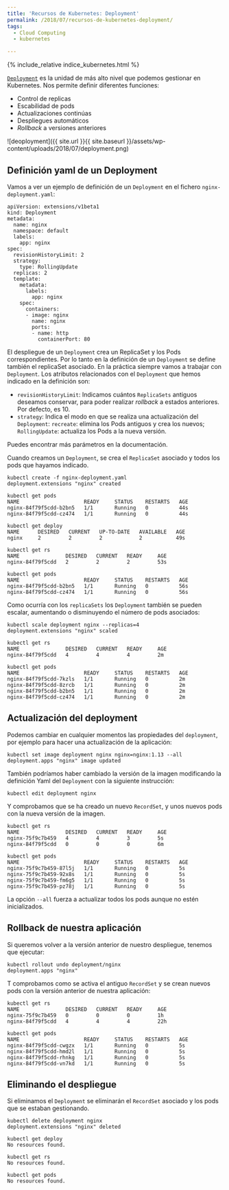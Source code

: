 ```yaml
---
title: 'Recursos de Kubernetes: Deployment'
permalink: /2018/07/recursos-de-kubernetes-deployment/
tags:
  - Cloud Computing
  - kubernetes

---
```

{% include_relative indice_kubernetes.html %}

[`Deployment`](https://kubernetes.io/docs/concepts/workloads/controllers/deployment/) es la unidad de más alto nivel que podemos gestionar en Kubernetes. Nos permite definir diferentes funciones:

* Control de replicas
* Escabilidad de pods
* Actualizaciones continúas
* Despliegues automáticos
* *Rollback* a versiones anteriores

![deoployment]({{ site.url }}{{ site.baseurl }}/assets/wp-content/uploads/2018/07/deployment.png)

## Definición yaml de un Deployment

Vamos a ver un ejemplo de definición de un `Deployment` en el fichero `nginx-deployment.yaml`:

    apiVersion: extensions/v1beta1
    kind: Deployment
    metadata:
      name: nginx
      namespace: default
      labels:
        app: nginx
    spec:
      revisionHistoryLimit: 2
      strategy:
        type: RollingUpdate
      replicas: 2
      template:
        metadata:
          labels:
            app: nginx
        spec:
          containers:
          - image: nginx
            name: nginx
            ports:
            - name: http
              containerPort: 80

<!--more-->

El despliegue de un `Deployment` crea un ReplicaSet y los Pods correspondientes. Por lo tanto en la definición de un `Deployment` se define también el replicaSet asociado. En la práctica siempre vamos a trabajar con `Deployment`. Los atributos relacionados con el `Deployment` que hemos indicado en la definición son:

* `revisionHistoryLimit`: Indicamos cuántos `ReplicaSets` antiguos deseamos conservar, para poder realizar *rollback* a estados anteriores. Por defecto, es 10.
* `strategy`: Indica el modo en que se realiza una actualización del `Deployment`: `recreate`: elimina los Pods antiguos y crea los nuevos; `RollingUpdate`: actualiza los Pods a la nueva versión.

Puedes encontrar más parámetros en la documentación.

Cuando creamos un `Deployment`, se crea el `ReplicaSet` asociado y todos los pods que hayamos indicado.

    kubectl create -f nginx-deployment.yaml 
    deployment.extensions "nginx" created

    kubectl get pods
    NAME                     READY     STATUS    RESTARTS   AGE
    nginx-84f79f5cdd-b2bn5   1/1       Running   0          44s
    nginx-84f79f5cdd-cz474   1/1       Running   0          44s
    
    kubectl get deploy
    NAME      DESIRED   CURRENT   UP-TO-DATE   AVAILABLE   AGE
    nginx     2         2         2            2           49s
    
    kubectl get rs
    NAME               DESIRED   CURRENT   READY     AGE
    nginx-84f79f5cdd   2         2         2         53s
    
    kubectl get pods
    NAME                     READY     STATUS    RESTARTS   AGE
    nginx-84f79f5cdd-b2bn5   1/1       Running   0          56s
    nginx-84f79f5cdd-cz474   1/1       Running   0          56s

Como ocurría con los `replicaSets` los `Deployment` también se pueden escalar, aumentando o disminuyendo el número de pods asociados:

    kubectl scale deployment nginx --replicas=4
    deployment.extensions "nginx" scaled
    
    kubectl get rs
    NAME               DESIRED   CURRENT   READY     AGE
    nginx-84f79f5cdd   4         4         4         2m
    
    kubectl get pods
    NAME                     READY     STATUS    RESTARTS   AGE
    nginx-84f79f5cdd-7kzls   1/1       Running   0          2m
    nginx-84f79f5cdd-8zrcb   1/1       Running   0          2m
    nginx-84f79f5cdd-b2bn5   1/1       Running   0          2m
    nginx-84f79f5cdd-cz474   1/1       Running   0          2m

## Actualización del deployment

Podemos cambiar en cualquier momentos las propiedades del `deployment`, por ejemplo para hacer una actualización de la aplicación:

    kubectl set image deployment nginx nginx=nginx:1.13 --all
    deployment.apps "nginx" image updated

También podríamos haber cambiado la versión de la imagen modificando la definición Yaml del `Deployment` con la siguiente instrucción:

    kubectl edit deployment nginx

Y comprobamos que se ha creado un nuevo `RecordSet`, y unos nuevos pods con la nueva versión de la imagen.

    kubectl get rs
    NAME               DESIRED   CURRENT   READY     AGE
    nginx-75f9c7b459   4         4         3         5s
    nginx-84f79f5cdd   0         0         0         6m
    
    kubectl get pods
    NAME                     READY     STATUS    RESTARTS   AGE
    nginx-75f9c7b459-87l5j   1/1       Running   0          5s
    nginx-75f9c7b459-92x8s   1/1       Running   0          5s
    nginx-75f9c7b459-fm6g5   1/1       Running   0          5s
    nginx-75f9c7b459-pz78j   1/1       Running   0          5s

La opción `--all` fuerza a actualizar todos los pods aunque no estén inicializados. 

## Rollback de nuestra aplicación

Si queremos volver a la versión anterior de nuestro despliegue, tenemos que ejecutar:

    kubectl rollout undo deployment/nginx
    deployment.apps "nginx" 

T comprobamos como se activa el antiguo `RecordSet` y se crean nuevos pods con la versión anterior de nuestra aplicación:
    
    kubectl get rs
    NAME               DESIRED   CURRENT   READY     AGE
    nginx-75f9c7b459   0         0         0         1h
    nginx-84f79f5cdd   4         4         4         22h
  
    kubectl get pods
    NAME                     READY     STATUS    RESTARTS   AGE
    nginx-84f79f5cdd-cwgzx   1/1       Running   0          5s
    nginx-84f79f5cdd-hmd2l   1/1       Running   0          5s
    nginx-84f79f5cdd-rhnkg   1/1       Running   0          5s
    nginx-84f79f5cdd-vn7kd   1/1       Running   0          5s

## Eliminando el despliegue

Si eliminamos el `Deployment` se eliminarán el `RecordSet` asociado y los pods que se estaban gestionando.

    kubectl delete deployment nginx
    deployment.extensions "nginx" deleted
    
    kubectl get deploy
    No resources found.
    
    kubectl get rs
    No resources found.
    
    kubectl get pods
    No resources found.


